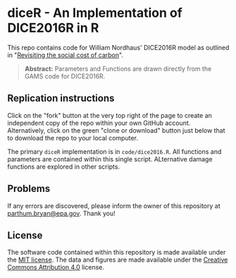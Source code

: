 # diceR - An Implementation of DICE2016R in R


This repo contains code for William Nordhaus' DICE2016R model as outlined in "[Revisiting the social cost of carbon](https://www.pnas.org/content/114/7/1518)". 

> **Abstract:** 
>  Parameters and Functions are drawn directly from the GAMS code for DICE2016R.

## Replication instructions
Click on the "fork" button at the very top right of the page to create an independent copy of the repo within your own GitHub account. Alternatively, click on the green "clone or download" button just below that to download the repo to your local computer. 

The primary `diceR` implementation is in `code/dice2016.R`. All functions and parameters are contained within this single script. ALternative damage functions are explored in other scripts.

## Problems

If any errors are discovered, please inform the owner of this repository at parthum.bryan@epa.gov. Thank you!

## License

The software code contained within this repository is made available under the [MIT license](http://opensource.org/licenses/mit-license.php). The data and figures are made available under the [Creative Commons Attribution 4.0](https://creativecommons.org/licenses/by/4.0/) license.
